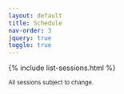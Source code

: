 ```yaml
---
layout: default
title: Schedule
nav-order: 3
jquery: true
toggle: true
---
```


{% include list-sessions.html %}

<p><small>All sessions subject to change.</small></p>
